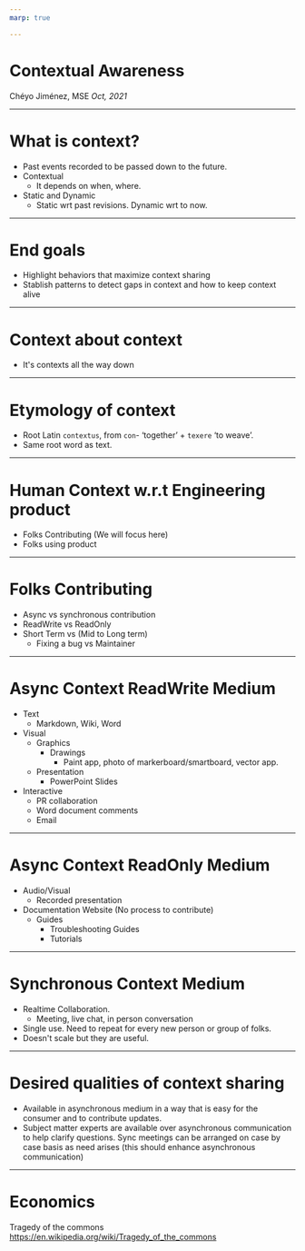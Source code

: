```yaml
---
marp: true

---
```


# Contextual Awareness

Chéyo Jiménez, MSE
_Oct, 2021_



---

# What is context?

- Past events recorded to be passed down to the future.
- Contextual
    - It depends on when, where.
- Static and Dynamic
    - Static wrt past revisions. Dynamic wrt to now.



---

# End goals
- Highlight behaviors that maximize context sharing
-  Stablish patterns to detect gaps in context and how to keep context alive



---

# Context about context
- It's contexts all the way down




---

# Etymology of context

- Root Latin `contextus`, from `con`- ‘together’ + `texere` ‘to weave’.
- Same root word as text.




---

# Human Context w.r.t Engineering product

- Folks Contributing (We will focus here)
- Folks using product




---

# Folks Contributing

- Async vs synchronous contribution
- ReadWrite vs ReadOnly
- Short Term vs (Mid to Long term) 
    - Fixing a bug vs Maintainer 




---

# Async Context ReadWrite Medium 

- Text
    - Markdown, Wiki, Word
- Visual
    - Graphics
        - Drawings
            - Paint app, photo of markerboard/smartboard, vector app.
    - Presentation
        - PowerPoint Slides
- Interactive
    - PR collaboration
    - Word document comments
    - Email




---

# Async Context ReadOnly Medium 

- Audio/Visual
    - Recorded presentation
- Documentation Website (No process to contribute)
    - Guides
        - Troubleshooting Guides
        - Tutorials




---

# Synchronous Context Medium
- Realtime Collaboration. 
    - Meeting, live chat, in person conversation
- Single use. Need to repeat for every new person or group of folks.
- Doesn't scale but they are useful.



---

# Desired qualities of context sharing
- Available in asynchronous medium in a way that is easy for the consumer and to contribute updates.
- Subject matter experts are available over asynchronous communication to help clarify questions. Sync meetings can be arranged on case by case basis as need arises (this should enhance asynchronous communication)


---

# Economics 

Tragedy of the commons
https://en.wikipedia.org/wiki/Tragedy_of_the_commons
